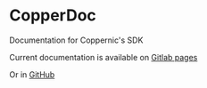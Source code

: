 CopperDoc
=========

Documentation for Coppernic's SDK

Current documentation is available on [Gitlab pages](http://wiki.gitlab-pages.coppernic.local/copperdoc)

Or in [GitHub](https://coppernic.github.io/developer.coppernic.fr/#/)
